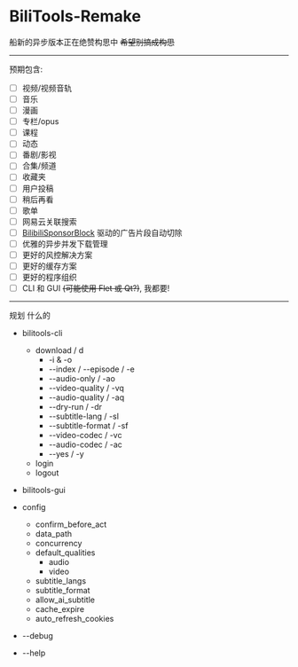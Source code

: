 # BiliTools-Remake

船新的异步版本正在绝赞构思中 ~~希望别搞成构思~~

---

预期包含:

- [ ] 视频/视频音轨
- [ ] 音乐
- [ ] 漫画
- [ ] 专栏/opus
- [ ] 课程
- [ ] 动态
- [ ] 番剧/影视
- [ ] 合集/频道
- [ ] 收藏夹
- [ ] 用户投稿
- [ ] 稍后再看
- [ ] 歌单
- [ ] 网易云关联搜索
- [ ] [BilibiliSponsorBlock](https://github.com/hanydd/BilibiliSponsorBlock/wiki/API) 驱动的广告片段自动切除
- [ ] 优雅的异步并发下载管理
- [ ] 更好的风控解决方案
- [ ] 更好的缓存方案
- [ ] 更好的程序组织
- [ ] CLI 和 GUI ~~(可能使用 Flet 或 Qt?)~~, 我都要!

---

规划 什么的

- bilitools-cli
  - download / d
    - -i & -o
    - --index / --episode / -e
    - --audio-only / -ao
    - --video-quality / -vq
    - --audio-quality / -aq
    - --dry-run / -dr
    - --subtitle-lang / -sl
    - --subtitle-format / -sf
    - --video-codec / -vc
    - --audio-codec / -ac
    - --yes / -y
  - login
  - logout
- bilitools-gui
- config
  - confirm_before_act
  - data_path
  - concurrency
  - default_qualities
    - audio
    - video
  - subtitle_langs
  - subtitle_format
  - allow_ai_subtitle
  - cache_expire
  - auto_refresh_cookies

- --debug
- --help
